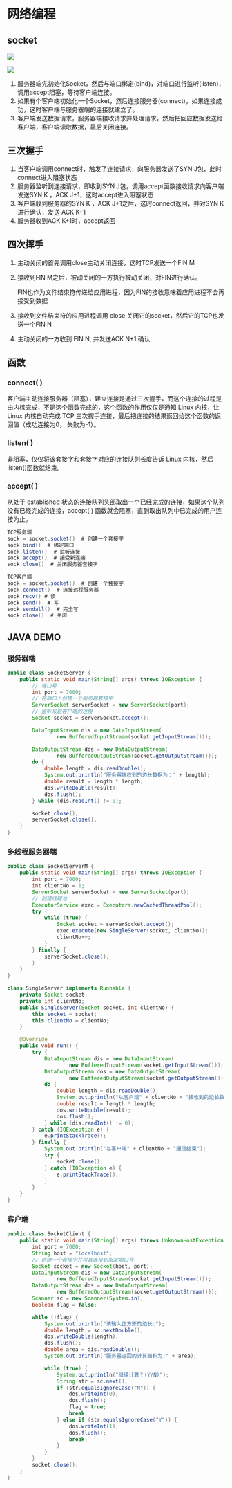 # 网络编程

## socket

![](https://tva1.sinaimg.cn/large/007S8ZIlly1ggnbkjgktkj30ip0at0wi.jpg)

![](https://tva1.sinaimg.cn/large/007S8ZIlly1gizdl86g9sj30da0dnwex.jpg)

1. 服务器端先初始化Socket，然后与端口绑定(bind)，对端口进行监听(listen)，调用accept阻塞，等待客户端连接。
2. 如果有个客户端初始化一个Socket，然后连接服务器(connect)，如果连接成功，这时客户端与服务器端的连接就建立了。
3. 客户端发送数据请求，服务器端接收请求并处理请求，然后把回应数据发送给客户端，客户端读取数据，最后关闭连接。

## 三次握手

1. 当客户端调用connect时，触发了连接请求，向服务器发送了SYN J包，此时connect进入阻塞状态
2. 服务器监听到连接请求，即收到SYN J包，调用accept函数接收请求向客户端发送SYN K ，ACK J+1，这时accept进入阻塞状态
3. 客户端收到服务器的SYN K ，ACK J+1之后，这时connect返回，并对SYN K进行确认，发送 ACK K+1
4. 服务器收到ACK K+1时，accept返回



## 四次挥手

1. 主动关闭的首先调用close主动关闭连接，这时TCP发送一个FIN M

2. 接收到FIN M之后，被动关闭的一方执行被动关闭，对FIN进行确认。

    FIN也作为文件结束符传递给应用进程，因为FIN的接收意味着应用进程不会再接受到数据

3. 接收到文件结束符的应用进程调用 close 关闭它的socket，然后它的TCP也发送一个FIN N

4. 主动关闭的一方收到 FIN N, 并发送ACK N+1 确认



## 函数

### connect( )

客户端主动连接服务器（阻塞），建立连接是通过三次握手，而这个连接的过程是由内核完成，不是这个函数完成的，这个函数的作用仅仅是通知 Linux 内核，让 Linux 内核自动完成 TCP 三次握手连接，最后把连接的结果返回给这个函数的返回值（成功连接为0， 失败为-1）。

### listen( )

非阻塞，仅仅将该套接字和套接字对应的连接队列长度告诉 Linux 内核，然后listen()函数就结束。

### accept( )

从处于 established 状态的连接队列头部取出一个已经完成的连接，如果这个队列没有已经完成的连接，accept( ) 函数就会阻塞，直到取出队列中已完成的用户连接为止。

```java
TCP服务端
sock = socket.socket()  # 创建一个套接字
sock.bind()  # 绑定端口
sock.listen()  # 监听连接
sock.accept()  # 接受新连接
sock.close()  # 关闭服务器套接字

TCP客户端
sock = socket.socket()  # 创建一个套接字
sock.connect()  # 连接远程服务器
sock.recv() # 读
sock.send()  # 写
sock.sendall()  # 完全写
sock.close()  # 关闭
```



## JAVA DEMO

### 服务器端

```java
public class SocketServer {
    public static void main(String[] args) throws IOException {
        // 端口号
        int port = 7000;
        // 在端口上创建一个服务器套接字
        ServerSocket serverSocket = new ServerSocket(port);
        // 监听来自客户端的连接
        Socket socket = serverSocket.accept();

        DataInputStream dis = new DataInputStream(
                new BufferedInputStream(socket.getInputStream()));

        DataOutputStream dos = new DataOutputStream(
                new BufferedOutputStream(socket.getOutputStream()));
        do {
            double length = dis.readDouble();
            System.out.println("服务器端收到的边长数据为：" + length);
            double result = length * length;
            dos.writeDouble(result);
            dos.flush();
        } while (dis.readInt() != 0);

        socket.close();
        serverSocket.close();
    }
}
```

### 多线程服务器端

```java
public class SocketServerM {
    public static void main(String[] args) throws IOException {
        int port = 7000;
        int clientNo = 1;
        ServerSocket serverSocket = new ServerSocket(port);
        // 创建线程池
        ExecutorService exec = Executors.newCachedThreadPool();
        try {
            while (true) {
                Socket socket = serverSocket.accept();
                exec.execute(new SingleServer(socket, clientNo));
                clientNo++;
            }
        } finally {
            serverSocket.close();
        }
    }
}

class SingleServer implements Runnable {
    private Socket socket;
    private int clientNo;
    public SingleServer(Socket socket, int clientNo) {
        this.socket = socket;
        this.clientNo = clientNo;
    }

    @Override
    public void run() {
        try {
            DataInputStream dis = new DataInputStream(
                    new BufferedInputStream(socket.getInputStream()));
            DataOutputStream dos = new DataOutputStream(
                    new BufferedOutputStream(socket.getOutputStream()));
            do {
                double length = dis.readDouble();
                System.out.println("从客户端" + clientNo + "接收到的边长数据为：" + length);
                double result = length * length;
                dos.writeDouble(result);
                dos.flush();
            } while (dis.readInt() != 0);
        } catch (IOException e) {
            e.printStackTrace();
        } finally {
            System.out.println("与客户端" + clientNo + "通信结束");
            try {
                socket.close();
            } catch (IOException e) {
                e.printStackTrace();
            }
        }
    }
}
```



### 客户端

```java
public class SocketClient {
    public static void main(String[] args) throws UnknownHostException, IOException {
        int port = 7000;
        String host = "localhost";
        // 创建一个套接字并将其连接到指定端口号
        Socket socket = new Socket(host, port);
        DataInputStream dis = new DataInputStream(
                new BufferedInputStream(socket.getInputStream()));
        DataOutputStream dos = new DataOutputStream(
                new BufferedOutputStream(socket.getOutputStream()));
        Scanner sc = new Scanner(System.in);
        boolean flag = false;

        while (!flag) {
            System.out.println("请输入正方形的边长:");
            double length = sc.nextDouble();
            dos.writeDouble(length);
            dos.flush();
            double area = dis.readDouble();
            System.out.println("服务器返回的计算面积为:" + area);

            while (true) {
                System.out.println("继续计算？(Y/N)");
                String str = sc.next();
                if (str.equalsIgnoreCase("N")) {
                    dos.writeInt(0);
                    dos.flush();
                    flag = true;
                    break;
                } else if (str.equalsIgnoreCase("Y")) {
                    dos.writeInt(1);
                    dos.flush();
                    break;
                }
            }
        }
        socket.close();
    }
}
```




